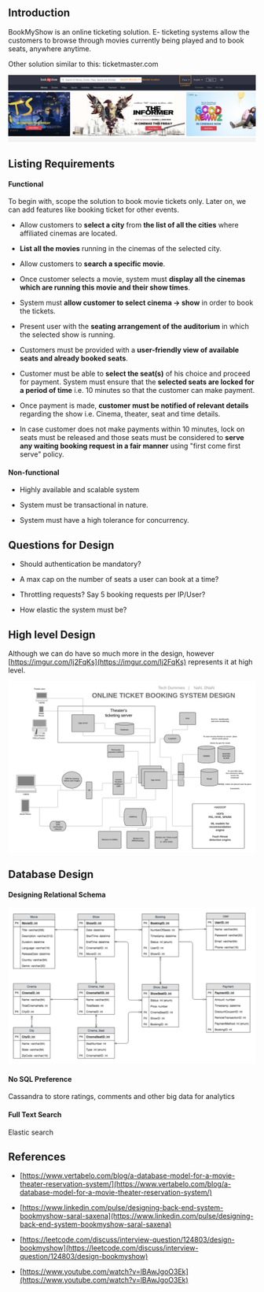 ## Introduction
BookMyShow is an online ticketing solution. E- ticketing systems allow the customers to browse through movies currently 
being played and to book seats, anywhere anytime.

Other solution similar to this: ticketmaster.com

![Bookmyshow](images/bookmyshow.png)

## Listing Requirements

#### Functional

To begin with, scope the solution to book movie tickets only. Later on, we can add features like booking ticket for other events.

   - Allow customers to **select a city** from **the list of all the cities** where affiliated cinemas are located.
   
   - **List all the movies** running in the cinemas of the selected city.
   
   - Allow customers to **search a specific movie**.
   
   - Once customer selects a movie, system must **display all the cinemas which are running this movie and their show times**.
   
   - System must **allow customer to select cinema -> show** in order to book the tickets.
   
   - Present user with the **seating arrangement of the auditorium** in which the selected show is running.
   
   - Customers must be provided with a **user-friendly view of available seats and already booked seats**.
   
   - Customer must be able to **select the seat(s)** of his choice and proceed for payment. System must ensure that the **selected seats are locked for 
     a period of time** i.e. 10 minutes so that the customer can make payment.
     
   - Once payment is made, **customer must be notified of relevant details** regarding the show i.e. Cinema, theater, seat and time details.
   
   - In case customer does not make payments within 10 minutes, lock on seats must be released and those seats must be considered to **serve any waiting booking request in a fair manner** using "first come first serve" policy.
   
   
#### Non-functional
    
   - Highly available and scalable system
        
   - System must be transactional in nature.
    
   - System must have a high tolerance for concurrency.
    

## Questions for Design

   - Should authentication be mandatory?
   
   - A max cap on the number of seats a user can book at a time?
   
   - Throttling requests? Say 5 booking requests per IP/User?
   
   - How elastic the system must be? 

## High level Design
Although we can do have so much more in the design, however [https://imgur.com/Ij2FqKs](https://imgur.com/Ij2FqKs) represents it at high level.

![Design](images/system_design.png)
   
## Database Design

#### Designing Relational Schema
![Design](images/database-design.png)

#### No SQL Preference
Cassandra to store ratings, comments and other big data for analytics

#### Full Text Search
Elastic search

## References

 - [https://www.vertabelo.com/blog/a-database-model-for-a-movie-theater-reservation-system/](https://www.vertabelo.com/blog/a-database-model-for-a-movie-theater-reservation-system/)
 
 - [https://www.linkedin.com/pulse/designing-back-end-system-bookmyshow-saral-saxena](https://www.linkedin.com/pulse/designing-back-end-system-bookmyshow-saral-saxena)
 
 - [https://leetcode.com/discuss/interview-question/124803/design-bookmyshow](https://leetcode.com/discuss/interview-question/124803/design-bookmyshow)

 - [https://www.youtube.com/watch?v=lBAwJgoO3Ek](https://www.youtube.com/watch?v=lBAwJgoO3Ek)
